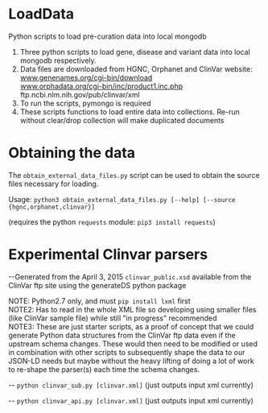 # LoadData
Python scripts to load pre-curation data into local mongodb

1. Three python scripts to load gene, disease and variant data into local mongodb respectively.
2. Data files are downloaded from HGNC, Orphanet and ClinVar website:   
    www.genenames.org/cgi-bin/download  
    www.orphadata.org/cgi-bin/inc/product1.inc.php  
    ftp.ncbi.nlm.nih.gov/pub/clinvar/xml
3. To run the scripts, pymongo is required
4. These scripts functions to load entire data into collections. Re-run without clear/drop collection will make duplicated documents


# Obtaining the data
The `obtain_external_data_files.py` script can be used to obtain the source files necessary for loading.

Usage:  `python3 obtain_external_data_files.py [--help] [--source {hgnc,orphanet,clinvar}]`

(requires the python `requests` module: `pip3 install requests`)


# Experimental Clinvar parsers
--Generated from the April 3, 2015 `clinvar_public.xsd` available from the ClinVar ftp site using the generateDS python package

NOTE: Python2.7 only, and must `pip install lxml` first  
NOTE2: Has to read in the whole XML file so developing using smaller files (like ClinVar sample file) while still "in progress" recommended  
NOTE3: These are just starter scripts, as a proof of concept that we could generate Python data structures from the ClinVar ftp data even if the 
upstream schema changes. These would then need to be modified or used in combination with other scripts to subsequently shape the data to our 
JSON-LD needs but maybe without the heavy lifting of doing a lot of work to re-shape the parser(s) each time the schema changes.

-- `python clinvar_sub.py [clinvar.xml]`  (just outputs input xml currently)  

-- `python clinvar_api.py [clinvar.xml]`  (just outputs input xml currently)  